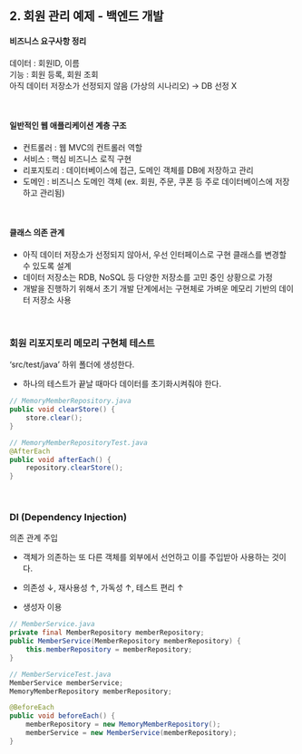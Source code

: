 ## 2. 회원 관리 예제 - 백엔드 개발

#### 비즈니스 요구사항 정리

데이터 : 회원ID, 이름 <br/>
기능 : 회원 등록, 회원 조회 <br/>
아직 데이터 저장소가 선정되지 않음 (가상의 시나리오) → DB 선정 X

<br/>

#### 일반적인 웹 애플리케이션 계층 구조
- 컨트롤러 : 웹 MVC의 컨트롤러 역할
- 서비스 : 핵심 비즈니스 로직 구현
- 리포지토리 : 데이터베이스에 접근, 도메인 객체를 DB에 저장하고 관리
- 도메인 : 비즈니스 도메인 객체 (ex. 회원, 주문, 쿠폰 등 주로 데이터베이스에 저장하고 관리됨)

<br/>

#### 클래스 의존 관계
- 아직 데이터 저장소가 선정되지 않아서, 우선 인터페이스로 구현 클래스를 변경할 수 있도록 설계
- 데이터 저장소는 RDB, NoSQL 등 다양한 저장소를 고민 중인 상황으로 가정
- 개발을 진행하기 위해서 초기 개발 단계에서는 구현체로 가벼운 메모리 기반의 데이터 저장소 사용

<br/>

### 회원 리포지토리 메모리 구현체 테스트

‘src/test/java’ 하위 폴더에 생성한다.

- 하나의 테스트가 끝날 때마다 데이터를 초기화시켜줘야 한다.
```java
// MemoryMemberRepository.java
public void clearStore() {
    store.clear();
}

// MemoryMemberRepositoryTest.java
@AfterEach
public void afterEach() {
    repository.clearStore();
}

```

<br/>

### DI (Dependency Injection)

의존 관계 주입

- 객체가 의존하는 또 다른 객체를 외부에서 선언하고 이를 주입받아 사용하는 것이다.
- 의존성 ↓, 재사용성 ↑, 가독성 ↑, 테스트 편리 ↑

- 생성자 이용
```java
// MemberService.java
private final MemberRepository memberRepository;
public MemberService(MemberRepository memberRepository) {
    this.memberRepository = memberRepository;
}

// MemberServiceTest.java
MemberService memberService;
MemoryMemberRepository memberRepository;

@BeforeEach
public void beforeEach() {
    memberRepository = new MemoryMemberRepository();
    memberService = new MemberService(memberRepository);
} 
```
